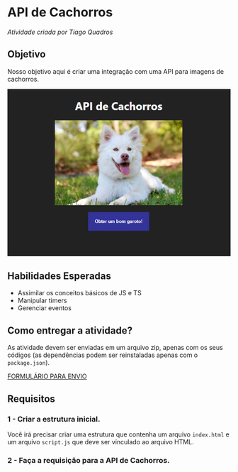 # API de Cachorros
*Atividade criada por Tiago Quadros*

## Objetivo
Nosso objetivo aqui é criar uma integração com uma API para imagens de cachorros.

![Exemplo](exemplo.png)

## Habilidades Esperadas
- Assimilar os conceitos básicos de JS e TS
- Manipular timers
- Gerenciar eventos

## Como entregar a atividade?
As atividade devem ser enviadas em um arquivo zip, apenas com os seus códigos (as dependências podem ser reinstaladas apenas com o `package.json`).

[FORMULÁRIO PARA ENVIO](https://forms.gle/iJKx4yrXPouE5KpU8)

## Requisitos

### 1 - Criar a estrutura inicial.
Você irá precisar criar uma estrutura que contenha um arquivo `index.html` e um arquivo `script.js` que deve ser vinculado ao arquivo HTML.

### 2 - Faça a requisição para a API de Cachorros.

